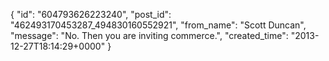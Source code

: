  {
   "id": "604793626223240",
   "post_id": "462493170453287_494830160552921",
   "from_name": "Scott Duncan",
   "message": "No. Then you are inviting commerce.",
   "created_time": "2013-12-27T18:14:29+0000"
 }
